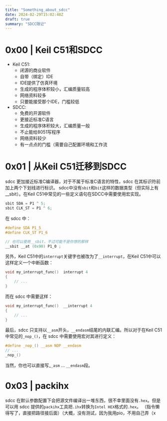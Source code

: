 ```yaml
---
title: "Something_about_sdcc"
date: 2024-02-29T15:02:48Z
draft: true
summary: "SDCC随记"
---
```


# 0x00 | Keil C51和SDCC
+ Keil C51:
	+ 闭源的商业软件
	+ 自带（绑定）IDE
	+ IDE提供了仿真环境
	+ 生成的程序体积较小，汇编质量较高
	+ 网络资料较多
	+ 只要能接受那个IDE，门槛较低
+ SDCC:
	+ 免费的开源软件
	+ 更接近标准C语言
	+ 生成的程序体积较大，汇编质量一般
	+ 不止能给8051写程序
	+ 网络资料较少
	+ 有一点点的门槛（需要自己配置环境和工作流

# 0x01 |  从Keil C51迁移到SDCC
sdcc 更加接近标准C编译器，对于不属于标准C语言的特性，sdcc 在其标识符前加上两个下划线进行标识。
sdcc中没有`sbit`和`bit`这样的数据类型（但实际上有__sbit）。在Keil C51中常见的一些定义语句在SDCC中需要使用宏实现。
```C
sbit SDA = P1 ^ 5;
sbit CLK_ST = P1 ^ 6;
```
在 sdcc 中：
```C
#define SDA P1_5
#define CLK_ST P1_6

// 也可以使用__sbit，不过可能不是你想的那样
__sbit __at (0x90) P1_0 ;
```
另外，Keil C51中的`interrupt`关键字也被改为了`__interrupt`，在Keil C51中可以这样定义一个中断函数：
```C
void my_interrupt_func()  interrupt 4
{
	// ...
}
```
而在 sdcc 中需要这样：
```C
void my_interrupt_func()  __interrupt 4
{
	// ...
}
```
最后，sdcc 只支持以`__asm`开头，`__endasm`结尾的内联汇编。所以对于在Keil C51中常见的`_nop_()`，在 sdcc 中需要使用宏对其进行定义：
```C
#define _nop_() __asm NOP __endasm
// ...
_nop_()
```
当然，你也可以直接写_`_asm` ... `__endasm`段。

# 0x03 | packihx
sdcc 在默认参数配置下会把源文件编译出一堆东西，很不幸里面没有`.hex`。但是可以用 sdcc 提供的`packihx`工具把`.ihx`转换为`Intel HEX`格式的`.hex`。
（指令懒得写了，直接把路径接后面）（大概，没有测试，因为我用pio，不用自己弄（x